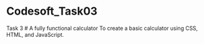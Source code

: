 # Codesoft_Task03
Task 3 # A fully functional calculator To create a basic calculator using CSS, HTML, and JavaScript.
